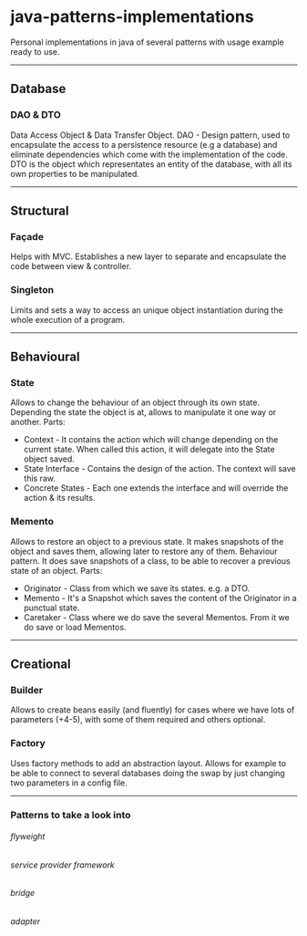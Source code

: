 # java-patterns-implementations
Personal implementations in java of several patterns with usage example ready to use.
___
## Database
### DAO & DTO
Data Access Object & Data Transfer Object.
DAO - Design pattern, used to encapsulate the access to a persistence resource (e.g a database) and eliminate dependencies which come with the implementation of the code.
DTO is the object which representates an entity of the database, with all its own properties to be manipulated.
___

## Structural
### Façade
Helps with MVC. Establishes a new layer to separate and encapsulate the code between view & controller.

### Singleton
Limits and sets a way to access an unique object instantiation during the whole execution of a program.

___

## Behavioural
### State
Allows to change the behaviour of an object through its own state. Depending the state the object is at, allows to manipulate it one way or another.
Parts:
 * Context - It contains the action which will change depending on the current state. When called this action, it will delegate into the State object saved.
 * State Interface - Contains the design of the action. The context will save this raw.
 * Concrete States - Each one extends the interface and will override the action & its results.
 
### Memento
Allows to restore an object to a previous state. It makes snapshots of the object and saves them, allowing later to restore any of them.
Behaviour pattern. It does save snapshots of a class, to be able to recover a previous state of an object. 
Parts: 
 * Originator - Class from which we save its states. e.g. a DTO. 
 * Memento - It's a Snapshot which saves the content of the Originator in a punctual state. 
 * Caretaker - Class where we do save the several Mementos. From it we do save or load Mementos.
___

## Creational
### Builder
Allows to create beans easily (and fluently) for cases where we have lots of parameters (+4-5), with some of them required and others optional.


### Factory
Uses factory methods to add an abstraction layout. Allows for example to be able to connect to several databases doing the swap by just changing two parameters in a config file.
___

### Patterns to take a look into
###### flyweight
###### service provider framework
###### bridge
###### adapter
